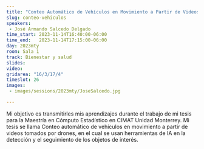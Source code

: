 ```yaml
---
title: "Conteo Automático de Vehículos en Movimiento a Partir de Videos Tomados por Drones"
slug: conteo-vehiculos
speakers:
 - José Armando Salcedo Delgado
time_start: 2023-11-14T16:40:00-06:00
time_end:   2023-11-14T17:15:00-06:00
day: 2023mty
room: Sala 1 
track: Bienestar y salud
slides: 
video: 
gridarea: "16/3/17/4"
timeslot: 26
images:
 - images/sessions/2023mty/JoseSalcedo.jpg

---
```


Mi objetivo es transmitirles mis aprendizajes durante el trabajo de mi tesis para la Maestría en Cómputo Estadístico en CIMAT Unidad Monterrey. Mi tesis se llama Conteo automático de vehículos en movimiento a partir de videos tomados por drones, en el cual se usan herramientas de IA en la detección y el seguimiento de los objetos de interés.


